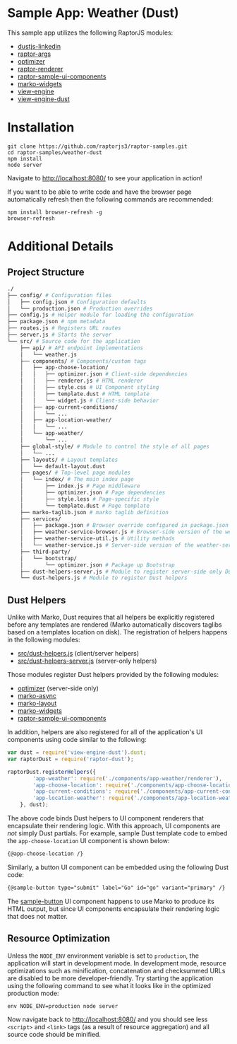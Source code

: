 Sample App: Weather (Dust)
======================================

This sample app utilizes the following RaptorJS modules:

* [dustjs-linkedin](https://github.com/linkedin/dustjs)
* [raptor-args](https://github.com/raptorjs3/raptor-args)
* [optimizer](https://github.com/raptorjs3/optimizer)
* [raptor-renderer](https://github.com/raptorjs3/raptor-renderer)
* [raptor-sample-ui-components](https://github.com/raptorjs3/raptor-sample-ui-components)
* [marko-widgets](https://github.com/raptorjs3/marko-widgets)
* [view-engine](https://github.com/patrick-steele-idem/view-engine)
* [view-engine-dust](https://github.com/patrick-steele-idem/view-engine-dust)

# Installation

```
git clone https://github.com/raptorjs3/raptor-samples.git
cd raptor-samples/weather-dust
npm install
node server
```

Navigate to [http://localhost:8080/](http://localhost:8080/) to see your application in action!

If you want to be able to write code and have the browser page automatically refresh then the following commands are recommended:

```
npm install browser-refresh -g
browser-refresh
```

# Additional Details

## Project Structure

```bash
./
├── config/ # Configuration files
│   ├── config.json # Configuration defaults
│   └── production.json # Production overrides
├── config.js # Helper module for loading the configuration
├── package.json # npm metadata
├── routes.js # Registers URL routes
├── server.js # Starts the server
└── src/ # Source code for the application
    ├── api/ # API endpoint implementations
    │   └── weather.js
    ├── components/ # Components/custom tags
    │   ├── app-choose-location/
    │   │   ├── optimizer.json # Client-side dependencies
    │   │   ├── renderer.js # HTML renderer
    │   │   ├── style.css # UI Component styling
    │   │   ├── template.dust # HTML template
    │   │   └── widget.js # Client-side behavior
    │   ├── app-current-conditions/
    │   │   └── ...
    │   ├── app-location-weather/
    │   │   └── ...
    │   └── app-weather/
    │       └── ...
    ├── global-style/ # Module to control the style of all pages
    │   └── ...
    ├── layouts/ # Layout templates
    │   └── default-layout.dust
    ├── pages/ # Top-level page modules
    │   └── index/ # The main index page
    │       ├── index.js # Page middleware
    │       ├── optimizer.json # Page dependencies
    │       ├── style.less # Page-specific style
    │       └── template.dust # Page template
    ├── marko-taglib.json # marko taglib definition
    ├── services/
    │   ├── package.json # Browser override configured in package.json
    │   ├── weather-service-browser.js # Browser-side version of the weather-service module
    │   ├── weather-service-util.js # Utility methods
    │   └── weather-service.js # Server-side version of the weather-service module
    ├── third-party/
    │   └── bootstrap/
    │       └── optimizer.json # Package up Bootstrap
    ├── dust-helpers-server.js # Module to register server-side only Dust helpers
    └── dust-helpers.js # Module to register Dust helpers
```

## Dust Helpers

Unlike with Marko, Dust requires that all helpers be explicitly registered before any templates are rendered (Marko automatically discovers taglibs based on a templates location on disk). The registration of helpers happens in the following modules:

* [src/dust-helpers.js](src/dust-helpers.js) (client/server helpers)
* [src/dust-helpers-server.js](src/dust-helpers-server.js) (server-only helpers)

Those modules register Dust helpers provided by the following modules:

* [optimizer](https://github.com/raptorjs3/optimizer) (server-side only)
* [marko-async](https://github.com/raptorjs3/marko-async)
* [marko-layout](https://github.com/raptorjs3/marko-layout)
* [marko-widgets](https://github.com/raptorjs3/marko-widgets)
* [raptor-sample-ui-components](https://github.com/raptorjs3/raptor-sample-ui-components)

In addition, helpers are also registered for all of the application's UI components using code similar to the following:

```javascript
var dust = require('view-engine-dust').dust;
var raptorDust = require('raptor-dust');

raptorDust.registerHelpers({
        'app-weather': require('./components/app-weather/renderer'),
        'app-choose-location': require('./components/app-choose-location/renderer'),
        'app-current-conditions': require('./components/app-current-conditions/renderer'),
        'app-location-weather': require('./components/app-location-weather/renderer')
    }, dust);
```

The above code binds Dust helpers to UI component renderers that encapsulate their rendering logic. With this approach, UI components are _not_ simply Dust partials. For example, sample Dust template code to embed the `app-choose-location` UI component is shown below:

```html
{@app-choose-location /}
```

Similarly, a button UI component can be embedded using the following Dust code:

```html
{@sample-button type="submit" label="Go" id="go" variant="primary" /}
```

The [sample-button](https://github.com/raptorjs3/raptor-sample-ui-components/tree/master/components/sample-button) UI component happens to use Marko to produce its HTML output, but since UI components encapsulate their rendering logic that does not matter.

## Resource Optimization

Unless the `NODE_ENV` environment variable is set to `production`, the application will start in development mode. In development mode, resource optimizations such as minification, concatenation and checksummed URLs are disabled to be more developer-friendly. Try starting the application using the following command to see what it looks like in the optimized production mode:

```
env NODE_ENV=production node server
```

Now navigate back to [http://localhost:8080/](http://localhost:8080/) and you should see less `<script>` and `<link>` tags (as a result of resource aggregation) and all source code should be minified.

